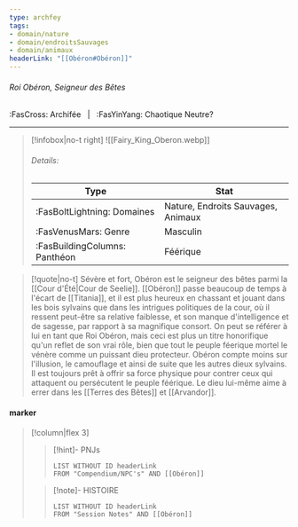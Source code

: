 ```yaml
---
type: archfey
tags:
- domain/nature
- domain/endroitsSauvages
- domain/animaux
headerLink: "[[Obéron#Obéron]]"
---
```


###### Roi Obéron, Seigneur des Bêtes
<span class="sub2">:FasCross: Archifée &nbsp; | &nbsp; :FasYinYang: Chaotique Neutre? </span>
___

> [!infobox|no-t right]
> ![[Fairy_King_Oberon.webp]]
> ###### Details:
> | Type | Stat |
> | ---- | ---- |
> | :FasBoltLightning: Domaines | Nature, Endroits Sauvages, Animaux |
> | :FasVenusMars: Genre | Masculin |
> | :FasBuildingColumns: Panthéon | Féérique |

> [!quote|no-t]
>Sévère et fort, Obéron est le seigneur des bêtes parmi la [[Cour d'Été|Cour de Seelie]]. [[Obéron]] passe beaucoup de temps à l'écart de [[Titania]], et il est plus heureux en chassant et jouant dans les bois sylvains que dans les intrigues politiques de la cour, où il ressent peut-être sa relative faiblesse, et son manque d'intelligence et de sagesse, par rapport à sa magnifique consort. On peut se référer à lui en tant que Roi Obéron, mais ceci est plus un titre honorifique qu'un reflet de son vrai rôle, bien que tout le peuple féerique mortel le vénère comme un puissant dieu protecteur. Obéron compte moins sur l'illusion, le camouflage et ainsi de suite que les autres dieux sylvains. Il est toujours prêt à offrir sa force physique pour contrer ceux qui attaquent ou persécutent le peuple féérique. Le dieu lui-même aime à errer dans les [[Terres des Bêtes]] et [[Arvandor]].

#### marker
> [!column|flex 3]
>> [!hint]-  PNJs
>>```dataview
>>LIST WITHOUT ID headerLink
>>FROM "Compendium/NPC's" AND [[Obéron]] 
>
>>[!note]- HISTOIRE
>>```dataview
>>LIST WITHOUT ID headerLink
>>FROM "Session Notes" AND [[Obéron]]